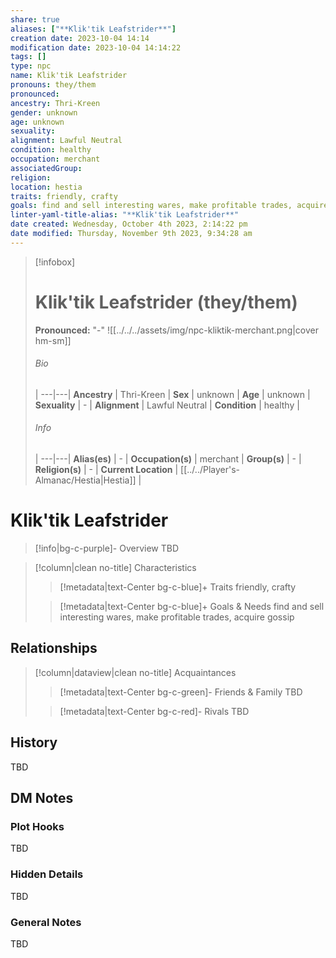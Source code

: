```yaml
---
share: true
aliases: ["**Klik'tik Leafstrider**"]
creation date: 2023-10-04 14:14
modification date: 2023-10-04 14:14:22
tags: []
type: npc
name: Klik'tik Leafstrider
pronouns: they/them
pronounced: 
ancestry: Thri-Kreen
gender: unknown
age: unknown
sexuality: 
alignment: Lawful Neutral
condition: healthy
occupation: merchant
associatedGroup: 
religion: 
location: hestia
traits: friendly, crafty
goals: find and sell interesting wares, make profitable trades, acquire gossip
linter-yaml-title-alias: "**Klik'tik Leafstrider**"
date created: Wednesday, October 4th 2023, 2:14:22 pm
date modified: Thursday, November 9th 2023, 9:34:28 am
---
```


> [!infobox]
> # Klik'tik Leafstrider (they/them)
> **Pronounced:**  "\-"
> ![[../../../assets/img/npc-kliktik-merchant.png|cover hm-sm]]
> ###### Bio
>  |
> ---|---|
> **Ancestry** | Thri-Kreen |
> **Sex** | unknown |
> **Age** | unknown |
> **Sexuality** | \- |
> **Alignment** | Lawful Neutral |
> **Condition** | healthy |
> ###### Info
>  |
> ---|---|
> **Alias(es)** | \- |
> **Occupation(s)** | merchant |
> **Group(s)** | \- |
> **Religion(s)** | \- |
> **Current Location** | [[../../Player's-Almanac/Hestia|Hestia]] |

# **Klik'tik Leafstrider**
> [!info|bg-c-purple]- Overview
TBD

> [!column|clean no-title] Characteristics
> > [!metadata|text-Center bg-c-blue]+ Traits
> > friendly, crafty
> 
> > [!metadata|text-Center bg-c-blue]+ Goals & Needs
> > find and sell interesting wares, make profitable trades, acquire gossip

## Relationships
> [!column|dataview|clean no-title] Acquaintances
> > [!metadata|text-Center bg-c-green]- Friends & Family
> > TBD
> 
> > [!metadata|text-Center bg-c-red]- Rivals
> > TBD
>

## History

TBD

## DM Notes
### Plot Hooks

TBD

### Hidden Details

TBD

### General Notes

TBD

```statblock
```
